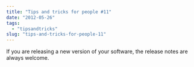 ```yaml
---
title: "Tips and tricks for people #11"
date: "2012-05-26"
tags: 
  - "tipsandtricks"
slug: "tips-and-tricks-for-people-11"
---
```


If you are releasing a new version of your software, the release notes are always welcome.
